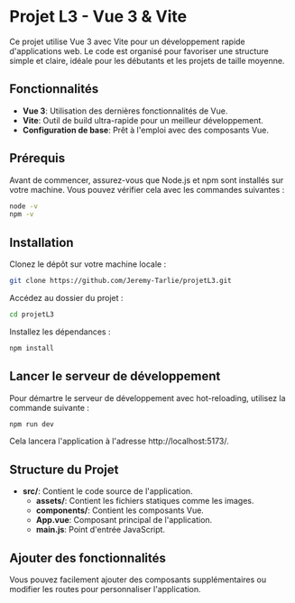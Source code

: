# Projet L3 - Vue 3 & Vite

Ce projet utilise Vue 3 avec Vite pour un développement rapide d'applications web. Le code est organisé pour favoriser une structure simple et claire, idéale pour les débutants et les projets de taille moyenne.

## Fonctionnalités

- **Vue 3**: Utilisation des dernières fonctionnalités de Vue.
- **Vite**: Outil de build ultra-rapide pour un meilleur développement.
- **Configuration de base**: Prêt à l'emploi avec des composants Vue.

## Prérequis

Avant de commencer, assurez-vous que Node.js et npm sont installés sur votre machine. Vous pouvez vérifier cela avec les commandes suivantes :

```bash
node -v
npm -v
```

## Installation

Clonez le dépôt sur votre machine locale :

```bash
git clone https://github.com/Jeremy-Tarlie/projetL3.git
```

Accédez au dossier du projet :

```bash
cd projetL3
```

Installez les dépendances :

```bash
npm install
```

## Lancer le serveur de développement

Pour démartre le serveur de développement avec hot-reloading, utilisez la commande suivante :

```bash
npm run dev
```

Cela lancera l'application à l'adresse http://localhost:5173/.

## Structure du Projet

- **src/**: Contient le code source de l'application.
  - **assets/**: Contient les fichiers statiques comme les images.
  - **components/**: Contient les composants Vue.
  - **App.vue**: Composant principal de l'application.
  - **main.js**: Point d'entrée JavaScript.

## Ajouter des fonctionnalités

Vous pouvez facilement ajouter des composants supplémentaires ou modifier les routes pour personnaliser l'application.